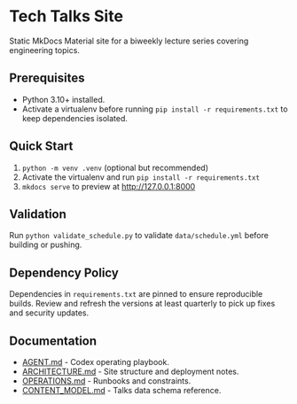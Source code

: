 # Tech Talks Site

Static MkDocs Material site for a biweekly lecture series covering engineering topics.

## Prerequisites
- Python 3.10+ installed.
- Activate a virtualenv before running `pip install -r requirements.txt` to keep dependencies isolated.

## Quick Start
1. `python -m venv .venv` (optional but recommended)
2. Activate the virtualenv and run `pip install -r requirements.txt`
3. `mkdocs serve` to preview at http://127.0.0.1:8000

## Validation
Run `python validate_schedule.py` to validate `data/schedule.yml` before building or pushing.

## Dependency Policy
Dependencies in `requirements.txt` are pinned to ensure reproducible builds. Review and refresh the versions at least quarterly to pick up fixes and security updates.

## Documentation
- [AGENT.md](AGENT.md) - Codex operating playbook.
- [ARCHITECTURE.md](ARCHITECTURE.md) - Site structure and deployment notes.
- [OPERATIONS.md](OPERATIONS.md) - Runbooks and constraints.
- [CONTENT_MODEL.md](CONTENT_MODEL.md) - Talks data schema reference.
